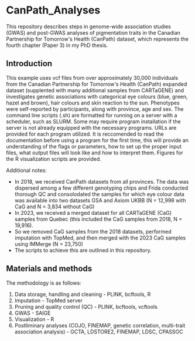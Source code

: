 # CanPath_Analyses
This repository describes steps in genome-wide association studies (GWAS) and post-GWAS analyses of pigmentation traits in the Canadian Partnership for Tomorrow's Health (CanPath) dataset, which represents the fourth chapter (Paper 3) in my PhD thesis.

## Introduction

This example uses vcf files from over approximately 30,000 individuals from the Canadian Partnership for Tomorrow's Health (CanPath) expanded dataset (supplented with many additional samples from CARTaGENE) and investigates genetic associations with categorical eye colours (blue, green, hazel and brown), hair colours and skin reaction to the sun. Phenotypes were self-reported by participants, along with province, age and sex. The command line scripts (.sh) are formatted for running on a server with a scheduler, such as SLURM. Some may require program installation if the server is not already equipped with the necessary programs. URLs are provided for each program utilized. It is reccomended to read the documentation before using a program for the first time, this will provide an understanding of the flags or parameters, how to set up the proper input files, what output files will look like and how to interpret them. Figures for the R visualization scripts are provided.

Additional notes:

- In 2018, we received CanPath datasets from all provinces. The data was dispersed among a few different genotyping chips and Frida conducted thorough QC and consolodated the samples for which eye colour data was available into two datasets GSA and Axiom UKBB (N = 12,998 with CaG and N = 3,834 without CaG)
- In 2023, we received a merged dataset for all CARTaGENE (CaG) samples from Quebec (this included the CaG samples from 2018, N = 19,916).
- So we removed CaG samples from the 2018 datasets, performed imputation with TopMed, and then merged with the 2023 CaG samples using IMMerge (N = 23,750)
- The scripts to achieve this are outlined in this repository.

## Materials and methods

The methodology is as follows:

1. Data storage, handling and cleaning - PLINK, bcftools, R
2. Imputation - TopMed server
3. Pruning and quality control (QC) - PLINK, bcftools, vcftools
4. GWAS - SAIGE
5. Visualization - R
6. Postliminary analyses (COJO, FINEMAP, genetic correlation, multi-trait association analysis) - GCTA, LDSTORE2, FINEMAP, LDSC, CPASSOC 


